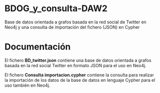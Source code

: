 # BDOG_y_consulta-DAW2
Base de datos orientada a grafos basada en la red social de Twitter en Neo4j y una consulta de importación del fichero (JSON) en Cypher

# Documentación

El fichero **BD_twitter.json** contiene una base de datos orientada a grafos basada en la red social Twitter en formato JSON para el uso en Neo4j.

El fichero **Consulta importacion.cypher** contiene la consulta para realizar la importación de los datos de la base de datos en lenguaje Cypher para el uso también en Neo4j.
